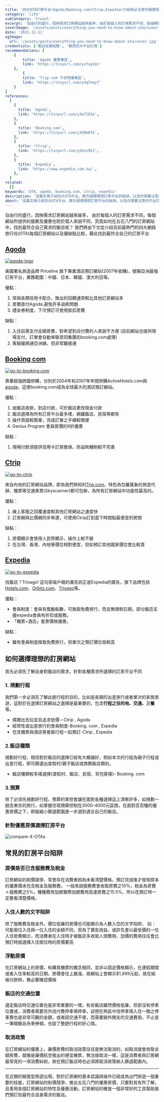 ```yaml
---
title: '四大OTA訂房平台(Agoda/Booking.com/Ctrip,Expedia)介紹與必注意的優惠陷阱'
category: 'life'
subCategory: 'travel'
excerpt: '自由行的盛行，因映需求訂房網站越來越多，由於每個人的訂房需求不同，每個網站所提供的服務及優惠也對於個人來說不同，究竟如何在五花八門的訂房網站中，找到最符合自己需求的飯店呢？我們將由下文從介紹目前最熱門的四大網路旅行社(OTA)每個訂房網站以及優缺點比較，藉此找到最符合自己的訂房平台'
coverImage: '/assets/posts/everything-you-need-to-know-about-ota/cover.jpg'
date: '2021-12-11'
ogImage:
  url: '/assets/posts/everything-you-need-to-know-about-ota/cover.jpg'
credentials: ['飯店從業經驗', '親測四大平台訂房']
recommendations: [
    {
        title: 'Agoda 優惠專區',
        link: 'https://tinyurl.com/yxfuy2es'
    },
        {
        title: 'Trip.com 今日特優專區',
        link: 'https://tinyurl.com/y4q7neyf'
    }
]
references:
  [
    {
      title: 'Agoda',
      link: 'https://tinyurl.com/y3o7l83o',
    },
    {
      title: 'Booking.com',
      link: 'https://tinyurl.com/y3d9m8fk',
    },
    {
      title: 'Ctrip',
      link: 'https://tinyurl.com/y2mzx952',
    },
    {
      title: 'Expedia',
      link: 'https://www.expedia.com.tw/',
    },
  ]
related:
  []
keywords: 'OTA, agoda, booking.com, ctrip, expedia'
description: '這篇文章介紹四大OTA平台、教你選擇理想訂房平台的秘訣，以及你需要注意的平台訂房陷阱。'
about: '這篇文章介紹四大OTA平台、教你選擇理想訂房平台的秘訣，以及你需要注意的平台訂房陷阱。'
---
```


<!-- zh-TW -->

自由行的盛行，因映需求訂房網站越來越多，
由於每個人的訂房需求不同，每個網站所提供的服務及優惠也對於個人來說不同，究竟如何在五花八門的訂房網站中，找到最符合自己需求的飯店呢？
我們將由下文從介紹目前最熱門的四大網路旅行社(OTA)每個訂房網站以及優缺點比較，藉此找到最符合自己的訂房平台

## [Agoda](https://tinyurl.com/y3o7l83o)

[![agoda-logo](https://i.imgur.com/AC0aCWV.png)](https://tinyurl.com/y3o7l83o)

美國著名旅遊品牌 Priceline 旗下專業酒店預訂網站(2007年收購)，號稱亞洲最強訂房平台，業務範圍：中國、日本、韓國、澳大利亞等。

優點：

1. 常與各類信用卡配合，推出的回饋通常較比其他訂房網站多
2. 房費直付Agoda,避免許多盜刷問題
3. 禮金券制度，下次預訂可使用抵扣房費

缺點：

1. 入住前需支付全額房費，對希望到店付費的人來說不方便
(目前網站也提供現場支付，訂單會自動串聯至同集團的booking.com處理)
2. 客服雖開通亞洲線，但非常難接通

## [Booking com](https://tinyurl.com/y3d9m8fk)

[![go-to-booking.com](https://i.imgur.com/5ri7YYY.png)](https://tinyurl.com/y3d9m8fk)

靠著超強跨國併購，分別於2004年和2007年年間併購ActiveHotels.com與[agoda](https://tinyurl.com/y3o7l83o)，這使booking.com成為全球最大的酒店預訂網站。

優點：

1. 由飯店收款，到店付款，可於飯店更改現金付款
2. 飯店選擇為所有訂房平台最多樣，網羅飯店、民宿等都有
3. 操作頁面較簡單，完成訂單之手續較簡便
4. Genius Program 會員房價約9折優惠

缺點：

1. 現場付款須提供信用卡訂房擔保，防盜刷機制較不完善

## [Ctrip](https://tinyurl.com/y2mzx952)

[![go-to-ctrip](https://i.imgur.com/pIuYjuf.png)](https://tinyurl.com/y2mzx952)

來自內地的訂房網站品牌，即為我們熟知的[Trip.com](https://tinyurl.com/y2mzx952)，特色為包羅萬象的旅遊代辦、機票等交通車票(Skyscanner)都可包辦，為所有訂房網站中功能性最高的。

優點：

1. 線上客服之回覆速度較其他訂房網站之速度快
2. 訂房網與比價網同步串連，可使用Ctrip訂到當下時間點最便宜的房間

缺點：

1. 房價顯示會使用人民幣顯示，操作上較不變
2. 在台灣、香港、內地等價位相對便宜，但如預訂其他國家價位會比較貴

## [Expedia](https://www.expedia.com/)

[![go-to-expedia](https://i.imgur.com/ZYxOSpB.png)](https://www.expedia.com/)

找飯店？Trivago! 這句家喻戶曉的廣告詞正是Expedia的廣告，旗下品牌包括[Hotels.com](https://tinyurl.com/yyg69zbt)、[Orbitz.com](https://www.orbitz.com/)、[Trivago](https://www.trivago.com.tw/)等。

優點：

* 會員制度：會員有獎勵點數，可換取免費旅行，而且無限制日期，部分飯店支援expedia會員有折扣或服務。
* 「機票+酒店」套票價格優惠。

缺點：

* 雖有會員制度換取免費旅行，但單次之預訂價位皆較高

## 如何選擇理想的訂房網站

首先必須先了解自身對飯店的需求，針對各種需求所選擇的訂房平台不同

### 1. 規劃行程

我們第一步必須先了解此趟行程的目的，比如是長期的出差旅行或者單次的家族旅遊，這對於在選擇訂房網站之選擇是最重要的，包含**行程之目的地、交通、三餐**等。

* 偶爾出去玩並且追求低價－Ctrip , Agoda
* 經常性或出差旅行的會員制度-Booking. com , Expedia
* 包含機票與酒店等套裝行程一起預訂-Ctrip , Expedia

### 2.飯店種類

規劃好行程，相信對於飯店的選擇已經有大概偏好，例如本次的行程為親子行程或出差行程，即可篩選出度假村/親子飯店或商務飯店類別。

* 飯店種類較多樣選擇(渡假村、飯店、民宿、背包客棧)- Booking. com

### 3.預算

除了必須先規劃好行程，預算的掌控會讓在面對各種選擇這上清晰許多，如規劃一趟去東京的旅行，如掌握住宿預算控制在3000-4000元區間，在面對百百種的優惠房價之下，即能縮小篩選範圍進一步選到適合自己的飯店。

### 針對優惠房價選擇訂房平台

![compare-4-OTAs](https://i.imgur.com/kzYL9RR.png)


## 常見的訂房平台陷阱

### 房價是否已含服務費及稅金

訂房網站的削價競爭，常會存在消費者因為未看清楚價格，預訂完成後才發現原本的優惠價未包含稅金及服務費。
一般來說服務費會收取房費之10%，稅金為房費＋服務費之5%，種種費用加總實際加總費用高達房費之15.5%，所以在預訂時一定要看清楚價格。

### 入住人數的文字陷阱

除了服務費及稅金外，價位低廉的房價也可能顯示為人數入住的文字陷阱，
如：可能兩位入住與一位入住的金額不同，但為了廣告效益，或許先會以最低價的一位入住房費顯示，而消費者在入住時才被飯店多收取人頭費用，加價的費用往往會比預訂時就選擇入住兩位時的房價要高

### 浮動房價

在訂房網站上的房價，和購買機票的概念相同，並非以固定價格顯示，在連假期間或者入住率較高的日期，房價會往上飆漲，故網站上會顯示$1,999元起，故在結帳付款時，務必要確認價格

### 飯店的交通位置

選定飯店時交通位置也是非常重要的一環，有些飯店雖然價格低廉，但卻沒有停車位置或，消費者需要另外找付費停車場停車，試想在熱區中找停車場入住一晚之停車費也是非常可觀的金額，或者因交通不便，而需要額外開支的交通費用，不止是一筆開銷且舟車勞頓，也毀了整趟行程的好心情。

### 取消政策

在訂房網站的優惠上，廉價房費的取消政策往往是無法取消的，如取消就會收取全額房費，就像是廉價航空推出的便宜機票，無法做取消一樣，這是消費者與訂房網最常見的一項消費糾紛，故在預訂飯店時也必須將取消政策納入篩選範圍內。

---

在近期的報復型旅遊出現，對於訂房網的基本認識與操作已經成為出門旅遊一個重要的技能，訂房網站的削價競爭，推出五花八門的優惠房價，只要對其有所了解，且善用各個訂房網站的特性及優惠活動，訂房網站的確是一個非常好的工具幫助我們預訂到最符合自身需求的飯店。
